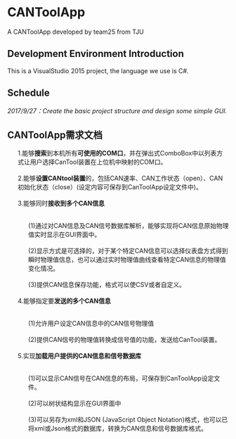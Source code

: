 # CANToolApp
A CANToolApp developed by team25 from TJU

## Development Environment Introduction
  This is a VisualStudio 2015 project, the language we use is C#.
## Schedule
  *2017/9/27：Create the basic project structure and design some simple GUI.*
## CANToolApp需求文档
<ul>
1.能够<strong>搜索</strong>到本机所有<strong>可使用的COM口</strong>，并在弹出式ComboBox中以列表方式让用户选择CanTool装置在上位机中映射的COM口。<br/><br/>
2.能够<strong>设置CANtool装置</strong>的，包括CAN速率、CAN工作状态（open）、CAN初始化状态（close）(设定内容可保存到CanToolApp设定文件中)。<br/><br/>
3.能够同时<strong>接收到多个CAN信息</strong><br/><br/>
<ul>
(1)通过对CAN信息及CAN信号数据库解析，能够实现将CAN信息原始物理值实时显示在GUI界面中。<br/><br/>
(2)显示方式是可选择的，对于某个特定CAN信息可以选择仪表盘方式得到瞬时物理值信息，也可以通过实时物理值曲线查看特定CAN信息的物理值变化情况。<br/><br/>
(3)提供CAN信息保存功能，格式可以使CSV或者自定义。
</ul><br/>
4.能够指定要<strong>发送的多个CAN信息</strong><br/><br/>
<ul>
(1)允许用户设定CAN信息中的CAN信号物理值<br/><br/>
(2)提供CAN信号的物理值转换成信号值的功能，发送给CanTool装置。
</ul><br/>
5.实现<strong>加载用户提供的CAN信息和信号数据库</strong><br/><br/>
<ul>
(1)可以显示CAN信号在CAN信息的布局，可保存到CanToolApp设定文件。<br/><br/>
(2)可以树状结构显示在GUI界面中<br/><br/>
(3)可以另存为xml和JSON (JavaScript Object Notation)格式，也可以已将xml或Json格式的数据库，转换为CAN信息和信号数据库格式。
</ul>
</ul>
